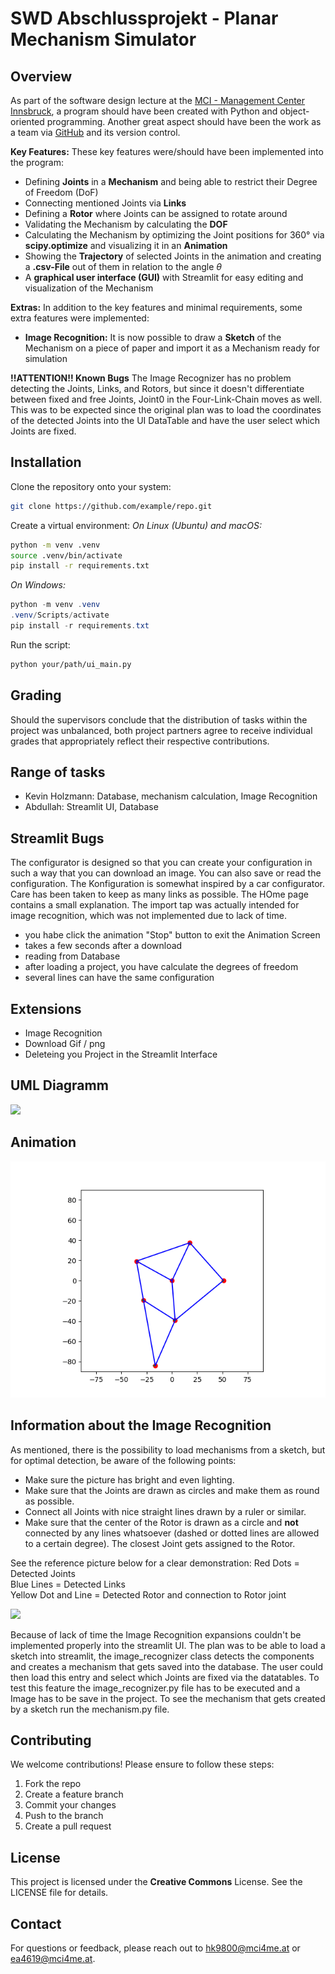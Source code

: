 # SWD Abschlussprojekt - Planar Mechanism Simulator

## Overview

As part of the software design lecture at the [MCI - Management Center Innsbruck](https://www.mci.edu/de/), a program should have been created with Python and object-oriented programming. Another great aspect should have been the work as a team via [GitHub](https://github.com) and its version control.

**Key Features:** These key features were/should have been implemented into the program:

-   Defining **Joints** in a **Mechanism** and being able to restrict their Degree of Freedom (DoF)
-   Connecting mentioned Joints via **Links**
-   Defining a **Rotor** where Joints can be assigned to rotate around
-   Validating the Mechanism by calculating the **DOF**
-   Calculating the Mechanism by optimizing the Joint positions for 360° via **scipy.optimize** and visualizing it in an **Animation**
-   Showing the **Trajectory** of selected Joints in the animation and creating a **.csv-File** out of them in relation to the angle $\theta$
-   A **graphical user interface (GUI)** with Streamlit for easy editing and visualization of the Mechanism

**Extras:** In addition to the key features and minimal requirements, some extra features were implemented:

-   **Image Recognition:** It is now possible to draw a **Sketch** of the Mechanism on a piece of paper and import it as a Mechanism ready for simulation

**!!ATTENTION!! Known Bugs** 
The Image Recognizer has no problem detecting the Joints, Links, and Rotors, but since it doesn't differentiate between fixed and free Joints, Joint0 in the Four-Link-Chain moves as well. This was to be expected since the original plan was to load the coordinates of the detected Joints into the UI DataTable and have the user select which Joints are fixed.

## Installation

Clone the repository onto your system:

```bash
git clone https://github.com/example/repo.git

```

Create a virtual environment: _On Linux (Ubuntu) and macOS:_

```bash
python -m venv .venv
source .venv/bin/activate
pip install -r requirements.txt

```

_On Windows:_

```powershell
python -m venv .venv
.venv/Scripts/activate
pip install -r requirements.txt

```

Run the script:

```bash
python your/path/ui_main.py

```
## Grading
Should the supervisors conclude that the distribution of tasks within the project was unbalanced, both project partners agree to receive individual grades that appropriately reflect their respective contributions.
## Range of tasks
- Kevin Holzmann: Database, mechanism calculation, Image Recognition
- Abdullah: Streamlit UI, Database
 
## Streamlit Bugs
The configurator is designed so that you can create your configuration in such a way that you can download an image. You can also save or read the configuration. The Konfiguration is somewhat inspired by a car configurator. Care has been taken to keep as many links as possible. The HOme page contains a small explanation. The import tap was actually intended for image recognition, which was not implemented due to lack of time.

- you habe click the animation "Stop" button to exit the Animation Screen
- takes a few seconds after a download
- reading from Database
- after loading a project, you have calculate the degrees of freedom
- several lines can have the same configuration
## Extensions
- Image Recognition
- Download Gif / png
- Deleteing you Project in the Streamlit Interface

## UML Diagramm
[![](https://mermaid.ink/img/pako:eNqVV11v2jAU_StWpElsLZ22R9TxsFaVmFZtKuvLxmQZ5xI8HBvZTr_b375rO0BCAoQ8tOGee51zP46dPCdcp5AMEi6ZtZeCZYblE_XuHfmy8wrwV2aBXPggwlRKLnS-1AqUsweDCV7haWQMRjApnthUAnmOiL_Oz9nUOsO4Gw431hORkgERylVM1mkDNGWO9d6TOy3SCpaCBAdN-0yolE4fKXPOiGkRXMYgZy9SWPfH3_3d9mZSotM2_jpR1Wy-aeRWTeNEsRyQMqZSMT6gZSY1q6bx2GITls7EA_icp1rLOpIadq-aCJfATC3jLY7fhVrUKP7zpD_hSoH9NvC5BZBCAbXuUTZTCxDXUpsGdJDZjcZW1qh1LZTRjga2LWSLJc4GUHRhTmjVYyk2U2USBmGVxmwcpHkNfM6UsHmzihaf70fkLZB4q9dlsUZ9C97q9LVZo6EMVZgzyenljyskVU-NG_CpIZk85tZMJnpwe4fYoXZUI2ZG59QuwPF5T-QZXTI3Dw1tLQzKfaTmKGXHFIdoi1ro91-GNZFHMAzhDiyOwQ5wU_wWhy6b1maBG5ChanYult22rE3sJPk0SYju9_HuA959K4ePa-WYUPaQf8i_u3ssSTd_fzfKWQY3wHWmxBP4yMLCwahL3EOnuKdfaKWAu1LCuLvaj6iU1HYrcHg2-Wk0B2uFykhvhOeCce-POBW2-VeFxoXB0aVLvRLM9u7TigR5UlxbZCqH0Ktm7KLukArutlW618NXiaJadismLrRKjMZcbG-Pi0-pxSHSwJ12deb2DEtFYcPp2KrRTd_PzobbFe7W2tWAkHJCUDxHNLU5XtW2ZuCo8zLuhb_UH5xl-X5t5L_OJgrOZ9JYtrLD7MGjpPY41OvV4tSlYrcWp3ekHJgZ40A-ktvRERUrBM1R7rU66aUvO8UBLPYdUmNnioUr6jU2hdoXE3V6TMRc59DNf5VKvz8MUU3rinETibwqZ806Ob-rVRrFK2-g3nXt5ztYeS-o2f2gtJjDfLTY10-rnn2xcHU2ES2hRmQ3sZErqe_Dy_UY2YR9FXeVY96vbXlAQplLU4Se2sZrx1FRd5qo5DTJwWCHUvxuCAMwSdwcsK_JAG9TmLFCukkyUa_oygqnx4-KJwOsJJwm8ZWs_NJYGSEVSOe6_BTx_04To4tsngxmTFr0WDL1W-u8_P36H9vP4VI?type=png)](https://mermaid.live/edit#pako:eNqVV11v2jAU_StWpElsLZ22R9TxsFaVmFZtKuvLxmQZ5xI8HBvZTr_b375rO0BCAoQ8tOGee51zP46dPCdcp5AMEi6ZtZeCZYblE_XuHfmy8wrwV2aBXPggwlRKLnS-1AqUsweDCV7haWQMRjApnthUAnmOiL_Oz9nUOsO4Gw431hORkgERylVM1mkDNGWO9d6TOy3SCpaCBAdN-0yolE4fKXPOiGkRXMYgZy9SWPfH3_3d9mZSotM2_jpR1Wy-aeRWTeNEsRyQMqZSMT6gZSY1q6bx2GITls7EA_icp1rLOpIadq-aCJfATC3jLY7fhVrUKP7zpD_hSoH9NvC5BZBCAbXuUTZTCxDXUpsGdJDZjcZW1qh1LZTRjga2LWSLJc4GUHRhTmjVYyk2U2USBmGVxmwcpHkNfM6UsHmzihaf70fkLZB4q9dlsUZ9C97q9LVZo6EMVZgzyenljyskVU-NG_CpIZk85tZMJnpwe4fYoXZUI2ZG59QuwPF5T-QZXTI3Dw1tLQzKfaTmKGXHFIdoi1ro91-GNZFHMAzhDiyOwQ5wU_wWhy6b1maBG5ChanYult22rE3sJPk0SYju9_HuA959K4ePa-WYUPaQf8i_u3ssSTd_fzfKWQY3wHWmxBP4yMLCwahL3EOnuKdfaKWAu1LCuLvaj6iU1HYrcHg2-Wk0B2uFykhvhOeCce-POBW2-VeFxoXB0aVLvRLM9u7TigR5UlxbZCqH0Ktm7KLukArutlW618NXiaJadismLrRKjMZcbG-Pi0-pxSHSwJ12deb2DEtFYcPp2KrRTd_PzobbFe7W2tWAkHJCUDxHNLU5XtW2ZuCo8zLuhb_UH5xl-X5t5L_OJgrOZ9JYtrLD7MGjpPY41OvV4tSlYrcWp3ekHJgZ40A-ktvRERUrBM1R7rU66aUvO8UBLPYdUmNnioUr6jU2hdoXE3V6TMRc59DNf5VKvz8MUU3rinETibwqZ806Ob-rVRrFK2-g3nXt5ztYeS-o2f2gtJjDfLTY10-rnn2xcHU2ES2hRmQ3sZErqe_Dy_UY2YR9FXeVY96vbXlAQplLU4Se2sZrx1FRd5qo5DTJwWCHUvxuCAMwSdwcsK_JAG9TmLFCukkyUa_oygqnx4-KJwOsJJwm8ZWs_NJYGSEVSOe6_BTx_04To4tsngxmTFr0WDL1W-u8_P36H9vP4VI)

## Animation
![Strandbeest Animation](strandbeest.gif)
## Information about the Image Recognition


As mentioned, there is the possibility to load mechanisms from a sketch, but for optimal detection, be aware of the following points:

-   Make sure the picture has bright and even lighting.
-   Make sure that the Joints are drawn as circles and make them as round as possible.
-   Connect all Joints with nice straight lines drawn by a ruler or similar.
-   Make sure that the center of the Rotor is drawn as a circle and **not** connected by any lines whatsoever (dashed or dotted lines are allowed to a certain degree). The closest Joint gets assigned to the Rotor.

See the reference picture below for a clear demonstration: 
Red Dots = Detected Joints  
Blue Lines = Detected Links  
Yellow Dot and Line = Detected Rotor and connection to Rotor joint

![](https://cdn.discordapp.com/attachments/788516740694540369/1344602015061508106/image.png?ex=67c181b5&is=67c03035&hm=baa8241fb5c037d99ef59594fff1b1a3552930432e3eeded1bf8e2b9570201d3&)

Because of lack of time the Image Recognition expansions couldn't be implemented properly into the streamlit UI. The plan was to be able to load a sketch into streamlit, the image_recognizer class detects the components and creates a mechanism that gets saved into the database. The user could then load this entry and select which Joints are fixed via the datatables.
To test this feature the image_recognizer.py file has to be executed and a Image has to be save in the project. To see the mechanism that gets created by a sketch run the mechanism.py file.
## Contributing

We welcome contributions! Please ensure to follow these steps:

1.  Fork the repo
2.  Create a feature branch
3.  Commit your changes
4.  Push to the branch
5.  Create a pull request

## License

This project is licensed under the **Creative Commons** License. See the LICENSE file for details.

## Contact

For questions or feedback, please reach out to [hk9800@mci4me.at](mailto:hk9800@mci4me.at) or [ea4619@mci4me.at](mailto:ea4619@mci4me.at).
